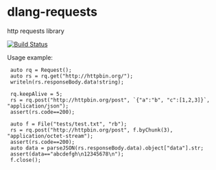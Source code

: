 # dlang-requests
http requests library

[![Build Status](https://travis-ci.org/ikod/dlang-requests.svg?branch=master)](https://travis-ci.org/ikod/dlang-requests)

Usage example:
```
 auto rq = Request();
 auto rs = rq.get("http://httpbin.org/");
 writeln(rs.responseBody.data!string);

 rq.keepAlive = 5;
 rs = rq.post("http://httpbin.org/post", `{"a":"b", "c":[1,2,3]}`, "application/json");
 assert(rs.code==200);

 auto f = File("tests/test.txt", "rb");
 rs = rq.post("http://httpbin.org/post", f.byChunk(3), "application/octet-stream");
 assert(rs.code==200);
 auto data = parseJSON(rs.responseBody.data).object["data"].str;
 assert(data=="abcdefgh\n12345678\n");
 f.close();

```
